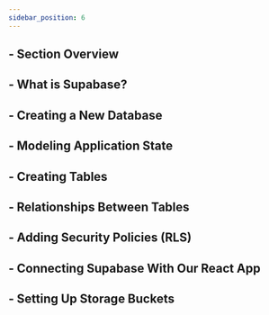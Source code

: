 ```yaml
---
sidebar_position: 6
---
```


## - Section Overview

## - What is Supabase?

## - Creating a New Database

## - Modeling Application State

## - Creating Tables

## - Relationships Between Tables

## - Adding Security Policies (RLS)

## - Connecting Supabase With Our React App

## - Setting Up Storage Buckets
